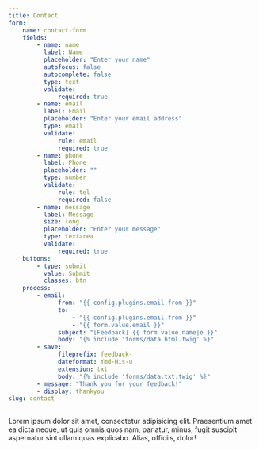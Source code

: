 ```yaml
---
title: Contact
form:
    name: contact-form
    fields:
        - name: name
          label: Name
          placeholder: "Enter your name"
          autofocus: false
          autocomplete: false
          type: text
          validate:
              required: true
        - name: email
          label: Email
          placeholder: "Enter your email address"
          type: email
          validate:
              rule: email
              required: true
        - name: phone
          label: Phone
          placeholder: ""
          type: number
          validate:
              rule: tel
              required: false
        - name: message
          label: Message
          size: long
          placeholder: "Enter your message"
          type: textarea
          validate:
              required: true
    buttons:
        - type: submit
          value: Submit
          classes: btn
    process:
        - email:
              from: "{{ config.plugins.email.from }}"
              to:
                  - "{{ config.plugins.email.from }}"
                  - "{{ form.value.email }}"
              subject: "[Feedback] {{ form.value.name|e }}"
              body: "{% include 'forms/data.html.twig' %}"
        - save:
              fileprefix: feedback-
              dateformat: Ymd-His-u
              extension: txt
              body: "{% include 'forms/data.txt.twig' %}"
        - message: "Thank you for your feedback!"
        - display: thankyou
slug: contact
---
```


Lorem ipsum dolor sit amet, consectetur adipisicing elit. Praesentium amet ea dicta neque, ut quis omnis quos nam, pariatur, minus, fugit suscipit aspernatur sint ullam quas explicabo. Alias, officiis, dolor!
